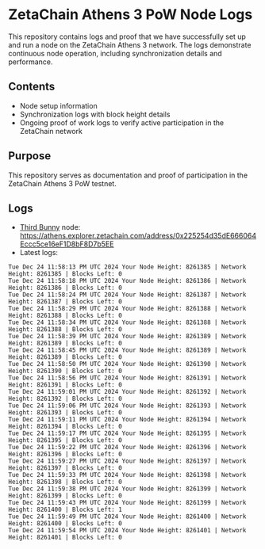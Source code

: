 # ZetaChain Athens 3 PoW Node Logs
This repository contains logs and proof that we have successfully set up and run a node on the ZetaChain Athens 3 network. The logs demonstrate continuous node operation, including synchronization details and performance.

## Contents
- Node setup information
- Synchronization logs with block height details
- Ongoing proof of work logs to verify active participation in the ZetaChain network

## Purpose
This repository serves as documentation and proof of participation in the ZetaChain Athens 3 PoW testnet.

## Logs

- [Third Bunny](https://thirdbunny.xyz/) node: https://athens.explorer.zetachain.com/address/0x225254d35dE666064Eccc5ce16eF1D8bF8D7b5EE
- Latest logs:
```
Tue Dec 24 11:58:13 PM UTC 2024 Your Node Height: 8261385 | Network Height: 8261385 | Blocks Left: 0
Tue Dec 24 11:58:18 PM UTC 2024 Your Node Height: 8261386 | Network Height: 8261386 | Blocks Left: 0
Tue Dec 24 11:58:24 PM UTC 2024 Your Node Height: 8261387 | Network Height: 8261387 | Blocks Left: 0
Tue Dec 24 11:58:29 PM UTC 2024 Your Node Height: 8261388 | Network Height: 8261388 | Blocks Left: 0
Tue Dec 24 11:58:34 PM UTC 2024 Your Node Height: 8261388 | Network Height: 8261388 | Blocks Left: 0
Tue Dec 24 11:58:39 PM UTC 2024 Your Node Height: 8261389 | Network Height: 8261389 | Blocks Left: 0
Tue Dec 24 11:58:45 PM UTC 2024 Your Node Height: 8261389 | Network Height: 8261389 | Blocks Left: 0
Tue Dec 24 11:58:50 PM UTC 2024 Your Node Height: 8261390 | Network Height: 8261390 | Blocks Left: 0
Tue Dec 24 11:58:56 PM UTC 2024 Your Node Height: 8261391 | Network Height: 8261391 | Blocks Left: 0
Tue Dec 24 11:59:01 PM UTC 2024 Your Node Height: 8261392 | Network Height: 8261392 | Blocks Left: 0
Tue Dec 24 11:59:06 PM UTC 2024 Your Node Height: 8261393 | Network Height: 8261393 | Blocks Left: 0
Tue Dec 24 11:59:11 PM UTC 2024 Your Node Height: 8261394 | Network Height: 8261394 | Blocks Left: 0
Tue Dec 24 11:59:17 PM UTC 2024 Your Node Height: 8261395 | Network Height: 8261395 | Blocks Left: 0
Tue Dec 24 11:59:22 PM UTC 2024 Your Node Height: 8261396 | Network Height: 8261396 | Blocks Left: 0
Tue Dec 24 11:59:27 PM UTC 2024 Your Node Height: 8261397 | Network Height: 8261397 | Blocks Left: 0
Tue Dec 24 11:59:33 PM UTC 2024 Your Node Height: 8261398 | Network Height: 8261398 | Blocks Left: 0
Tue Dec 24 11:59:38 PM UTC 2024 Your Node Height: 8261399 | Network Height: 8261399 | Blocks Left: 0
Tue Dec 24 11:59:43 PM UTC 2024 Your Node Height: 8261399 | Network Height: 8261400 | Blocks Left: 1
Tue Dec 24 11:59:49 PM UTC 2024 Your Node Height: 8261400 | Network Height: 8261400 | Blocks Left: 0
Tue Dec 24 11:59:54 PM UTC 2024 Your Node Height: 8261401 | Network Height: 8261401 | Blocks Left: 0
```
